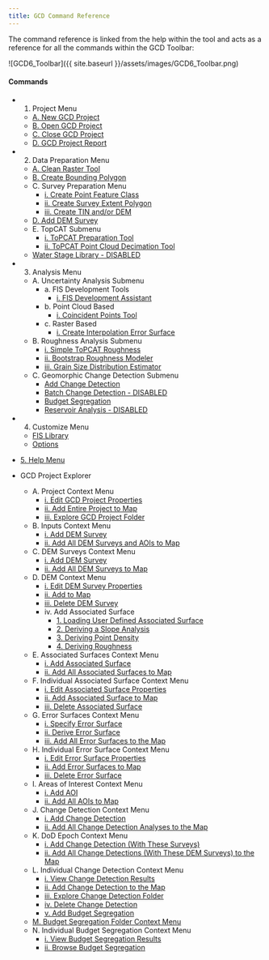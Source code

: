 ```yaml
---
title: GCD Command Reference
---
```


The command reference is linked from the help within the tool and acts as a reference for all the commands within the GCD Toolbar:

![GCD6_Toolbar]({{ site.baseurl }}/assets/images/GCD6_Toolbar.png)

#### Commands

- 1. Project Menu

  - [A. New GCD Project](http://gcd6help.joewheaton.org/gcd-command-reference/project-menu/new-project)
  - [B. Open GCD Project](http://gcd6help.joewheaton.org/gcd-command-reference/project-menu/open-project)
  - [C. Close GCD Project](http://gcd6help.joewheaton.org/gcd-command-reference/project-menu/close-project)
  - [D. GCD Project Report](http://gcd6help.joewheaton.org/gcd-command-reference/project-menu/d-gcd-project-report)

- 2. Data Preparation Menu

  - [A. Clean Raster Tool](http://gcd6help.joewheaton.org/gcd-command-reference/data-prep-menu/a-clean-raster-tool)
  - [B. Create Bounding Polygon](http://gcd6help.joewheaton.org/gcd-command-reference/data-prep-menu/create-bounding-polygon)
  - C. Survey Preparation Menu
    - [i. Create Point Feature Class](http://gcd6help.joewheaton.org/gcd-command-reference/data-prep-menu/c-survey-preparation-menu/i-create-point-feature-class)
    - [ii. Create Survey Extent Polygon](http://gcd6help.joewheaton.org/gcd-command-reference/data-prep-menu/c-survey-preparation-menu/ii-create-survey-extent-polygon)
    - [iii. Create TIN and/or DEM](http://gcd6help.joewheaton.org/gcd-command-reference/data-prep-menu/c-survey-preparation-menu/ii-create-tin-and-or-dem)
  - [D. Add DEM Survey](http://gcd6help.joewheaton.org/gcd-command-reference/data-prep-menu/d-add-dem-survey)
  - E. TopCAT Submenu
    - [i. ToPCAT Preparation Tool](http://gcd6help.joewheaton.org/gcd-command-reference/data-prep-menu/e-topcat-menu/i-topcat-preparation-tool)
    - [ii. ToPCAT Point Cloud Decimation Tool](http://gcd6help.joewheaton.org/gcd-command-reference/data-prep-menu/e-topcat-menu/ii-topcat-point-cloud-decimation-tool)
  - [Water Stage Library - DISABLED](http://gcd6help.joewheaton.org/gcd-command-reference/data-prep-menu/water-stage-library)

- 3. Analysis Menu

  - A. Uncertainty Analysis Submenu
    - a. FIS Development Tools
      - [i. FIS Development Assistant](http://gcd6help.joewheaton.org/gcd-command-reference/gcd-analysis-menu/a-uncertainty-analysis-submenu/a-fis-development-tools/i-fis-development-assistant)
    - b. Point Cloud Based
      - [i. Coincident Points Tool](http://gcd6help.joewheaton.org/gcd-command-reference/gcd-analysis-menu/a-uncertainty-analysis-submenu/b-point-cloud-based/i-coincident-points-tool)
    - c. Raster Based
      - [i. Create Interpolation Error Surface](http://gcd6help.joewheaton.org/gcd-command-reference/gcd-analysis-menu/a-uncertainty-analysis-submenu/c-raster-ba/i-create-interpolation-error-surface)
  - B. Roughness Analysis Submenu
    - [i. Simple ToPCAT Roughness](http://gcd6help.joewheaton.org/gcd-command-reference/gcd-analysis-menu/b-roughness-analysis-submenu/i-simple-topcat-roughness)
    - [ii. Bootstrap Roughness Modeler](http://gcd6help.joewheaton.org/gcd-command-reference/gcd-analysis-menu/b-roughness-analysis-submenu/bootstrap-roughness-modeler)
    - [iii. Grain Size Distribution Estimator](http://gcd6help.joewheaton.org/gcd-command-reference/gcd-analysis-menu/b-roughness-analysis-submenu/grain-size-distribution-estimator)
  - C. Geomorphic Change Detection Submenu
    - [Add Change Detection](http://gcd6help.joewheaton.org/gcd-command-reference/gcd-analysis-menu/c-geomorphic-change-detection-submenu/change-detection)
    - [Batch Change Detection - DISABLED](http://gcd6help.joewheaton.org/gcd-command-reference/gcd-analysis-menu/c-geomorphic-change-detection-submenu/batch-change-detection)
    - [Budget Segregation](http://gcd6help.joewheaton.org/gcd-command-reference/gcd-analysis-menu/c-geomorphic-change-detection-submenu/budget-segregation)
    - [Reservoir Analysis - DISABLED](http://gcd6help.joewheaton.org/gcd-command-reference/gcd-analysis-menu/c-geomorphic-change-detection-submenu/reservoir-analysis)

- 4. Customize Menu

  - [FIS Library](http://gcd6help.joewheaton.org/gcd-command-reference/customize-menu/fis-library)
  - [Options](http://gcd6help.joewheaton.org/gcd-command-reference/customize-menu/options)

- [5. Help Menu](http://gcd6help.joewheaton.org/gcd-command-reference/5-help-menu)

- GCD Project Explorer

  - A. Project Context Menu
    - [i. Edit GCD Project Properties](http://gcd6help.joewheaton.org/gcd-command-reference/gcd-project-explorer/project-context-menu/edit-gcd-project-properties)
    - [ii. Add Entire Project to Map](http://gcd6help.joewheaton.org/gcd-command-reference/gcd-project-explorer/project-context-menu/ii-add-entire-project-to-map)
    - [iii. Explore GCD Project Folder](http://gcd6help.joewheaton.org/gcd-command-reference/gcd-project-explorer/project-context-menu/iii-explore-gcd-project-folder)
  - B. Inputs Context Menu
    - [i. Add DEM Survey](http://gcd6help.joewheaton.org/gcd-command-reference/gcd-project-explorer/b-inputs-context-menu/i-add-dem-survey)
    - [ii. Add All DEM Surveys and AOIs to Map](http://gcd6help.joewheaton.org/gcd-command-reference/gcd-project-explorer/b-inputs-context-menu/ii-add-all-dem-surveys-and-aois-to-map)
  - C. DEM Surveys Context Menu
    - [i. Add DEM Survey](http://gcd6help.joewheaton.org/gcd-command-reference/gcd-project-explorer/c-dem-surveys-context-menu/i-add-dem-survey)
    - [ii. Add All DEM Surveys to Map](http://gcd6help.joewheaton.org/gcd-command-reference/gcd-project-explorer/c-dem-surveys-context-menu/ii-add-all-dem-surveys-to-map)
  - D. DEM Context Menu
    - [i. Edit DEM Survey Properties](http://gcd6help.joewheaton.org/gcd-command-reference/gcd-project-explorer/d-dem-context-menu/i-edit-dem-survey-properties)
    - [ii. Add to Map](http://gcd6help.joewheaton.org/gcd-command-reference/gcd-project-explorer/d-dem-context-menu/ii-add-to-map)
    - [iii. Delete DEM Survey](http://gcd6help.joewheaton.org/gcd-command-reference/gcd-project-explorer/d-dem-context-menu/iii-delete-dem-survey)
    - iv. Add Associated Surface
      - [1. Loading User Defined Associated Surface](http://gcd6help.joewheaton.org/gcd-command-reference/gcd-project-explorer/d-dem-context-menu/iv-add-associated-surface/1-loading-user-defined-associated-surface)
      - [2. Deriving a Slope Analysis](http://gcd6help.joewheaton.org/gcd-command-reference/gcd-project-explorer/d-dem-context-menu/iv-add-associated-surface/2-deriving-a-slope-analysis)
      - [3. Deriving Point Density](http://gcd6help.joewheaton.org/gcd-command-reference/gcd-project-explorer/d-dem-context-menu/iv-add-associated-surface/3-deriving-point-density)
      - [4. Deriving Roughness](http://gcd6help.joewheaton.org/gcd-command-reference/gcd-project-explorer/d-dem-context-menu/iv-add-associated-surface/4-deriving-roughness)
  - E. Associated Surfaces Context Menu
    - [i. Add Associated Surface](http://gcd6help.joewheaton.org/gcd-command-reference/gcd-project-explorer/e-associated-surface-context-menu/i-add-associated-surface)
    - [ii. Add All Associated Surfaces to Map](http://gcd6help.joewheaton.org/gcd-command-reference/gcd-project-explorer/e-associated-surface-context-menu/ii-add-all-associated-surfaces-to-map)
  - F. Individual Associated Surface Context Menu
    - [i. Edit Associated Surface Properties](http://gcd6help.joewheaton.org/gcd-command-reference/gcd-project-explorer/f-individual-associated-surface-context-menu/i-edit-associated-surface-properties)
    - [ii. Add Associated Surface to Map](http://gcd6help.joewheaton.org/gcd-command-reference/gcd-project-explorer/f-individual-associated-surface-context-menu/ii-add-associated-surface-to-map)
    - [iii. Delete Associated Surface](http://gcd6help.joewheaton.org/gcd-command-reference/gcd-project-explorer/f-individual-associated-surface-context-menu/iii-delete-associated-surface)
  - G. Error Surfaces Context Menu
    - [i. Specify Error Surface](http://gcd6help.joewheaton.org/gcd-command-reference/gcd-project-explorer/g-error-surfaces-context-menu/i-specify-error-surface)
    - [ii. Derive Error Surface](http://gcd6help.joewheaton.org/gcd-command-reference/gcd-project-explorer/g-error-surfaces-context-menu/ii-derive-error-surface)
    - [iii. Add All Error Surfaces to the Map](http://gcd6help.joewheaton.org/gcd-command-reference/gcd-project-explorer/g-error-surfaces-context-menu/iii-add-all-error-surfaces-to-the-map)
  - H. Individual Error Surface Context Menu
    - [i. Edit Error Surface Properties](http://gcd6help.joewheaton.org/gcd-command-reference/gcd-project-explorer/h-individual-error-surface-context-menu/i-edit-error-surface-properties)
    - [ii. Add Error Surfaces to Map](http://gcd6help.joewheaton.org/gcd-command-reference/gcd-project-explorer/h-individual-error-surface-context-menu/ii-add-error-surfaces-to-map)
    - [iii. Delete Error Surface](http://gcd6help.joewheaton.org/gcd-command-reference/gcd-project-explorer/h-individual-error-surface-context-menu/iii-delete-error-surface)
  - I. Areas of Interest Context Menu
    - [i. Add AOI](http://gcd6help.joewheaton.org/gcd-command-reference/gcd-project-explorer/i-areas-of-interest-context-menu/i-add-aoi)
    - [ii. Add All AOIs to Map](http://gcd6help.joewheaton.org/gcd-command-reference/gcd-project-explorer/i-areas-of-interest-context-menu/ii-add-all-aois-to-map)
  - J. Change Detection Context Menu
    - [i. Add Change Detection](http://gcd6help.joewheaton.org/gcd-command-reference/gcd-project-explorer/j-change-detection-context-menu/i-add-change-detection)
    - [ii. Add All Change Detection Analyses to the Map](http://gcd6help.joewheaton.org/gcd-command-reference/gcd-project-explorer/j-change-detection-context-menu/ii-add-all-change-detection-analyses-to-the-map)
  - K. DoD Epoch Context Menu
    - [i. Add Change Detection (With These Surveys)](http://gcd6help.joewheaton.org/gcd-command-reference/gcd-project-explorer/k-dod-epoch-context-menu/i-add-change-detection-with-these-surveys)
    - [ii. Add All Change Detections (With These DEM Surveys) to the Map](http://gcd6help.joewheaton.org/gcd-command-reference/gcd-project-explorer/k-dod-epoch-context-menu/ii-add-all-change-detections-with-these-dem-surveys-to-the-map)
  - L. Individual Change Detection Context Menu
    - [i. View Change Detection Results](http://gcd6help.joewheaton.org/gcd-command-reference/gcd-project-explorer/l-individual-change-detection-context-menu/i-view-change-detection-results)
    - [ii. Add Change Detection to the Map](http://gcd6help.joewheaton.org/gcd-command-reference/gcd-project-explorer/l-individual-change-detection-context-menu/ii-add-change-detection-to-the-map)
    - [iii. Explore Change Detection Folder](http://gcd6help.joewheaton.org/gcd-command-reference/gcd-project-explorer/l-individual-change-detection-context-menu/iii-explore-change-detection-folder)
    - [iv. Delete Change Detection](http://gcd6help.joewheaton.org/gcd-command-reference/gcd-project-explorer/l-individual-change-detection-context-menu/iv-delete-change-detection)
    - [v. Add Budget Segregation](http://gcd6help.joewheaton.org/gcd-command-reference/gcd-project-explorer/l-individual-change-detection-context-menu/v-add-budget-segregation)
  - [M. Budget Segregation Folder Context Menu](http://gcd6help.joewheaton.org/gcd-command-reference/gcd-project-explorer/m-budget-segregation-folder-context-menu)
  - N. Individual Budget Segregation Context Menu
    - [i. View Budget Segregation Results](http://gcd6help.joewheaton.org/gcd-command-reference/gcd-project-explorer/n-individual-budget-segregation-context-menu/i-view-budget-segregation-results)
    - [ii. Browse Budget Segregation](http://gcd6help.joewheaton.org/gcd-command-reference/gcd-project-explorer/n-individual-budget-segregation-context-menu/ii-browse-budget-segregation)